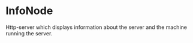 InfoNode
========

Http-server which displays information about the server and the machine running the server.